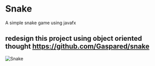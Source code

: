 # Snake
A simple snake game using javafx

## redesign this project using object oriented thought https://github.com/Gaspared/snake

![Snake](preview.jpg)
